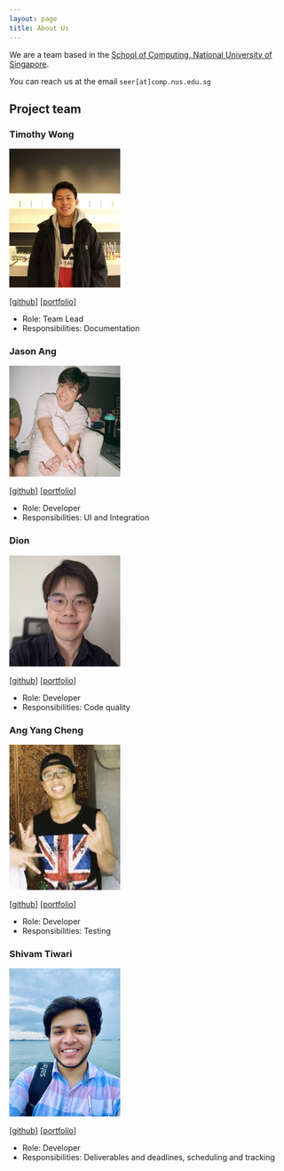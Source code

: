 ```yaml
---
layout: page
title: About Us
---
```


We are a team based in the [School of Computing, National University of Singapore](http://www.comp.nus.edu.sg).

You can reach us at the email `seer[at]comp.nus.edu.sg`

## Project team

### Timothy Wong

<img src="images/timothywongej.png" width="200px">

[[github](https://github.com/timothywongej)]
[[portfolio](team/timothywong.md)]

* Role: Team Lead
* Responsibilities: Documentation 

### Jason Ang

<img src="images/kdeasymoneysniper.png" width="200px">

[[github](http://github.com/kdeasymoneysniper)]
[[portfolio](team/jasonang.md)]

* Role: Developer
* Responsibilities: UI and Integration

### Dion

<img src="images/noobmaster19.png" width="200px">

[[github](http://github.com/noobmaster19)] [[portfolio](team/noobmaster.md)]

* Role: Developer
* Responsibilities: Code quality

### Ang Yang Cheng

<img src="images/djiangel.png" width="200px">

[[github](http://github.com/djiangel)]
[[portfolio](team/angyangcheng.md)]

* Role: Developer
* Responsibilities: Testing

### Shivam Tiwari

<img src="images/shivlock221b.png" width="200px">

[[github](https://github.com/Shivlock221b)]
[[portfolio](team/shivlock221b.md)]

* Role: Developer
* Responsibilities: Deliverables and deadlines, scheduling and tracking
